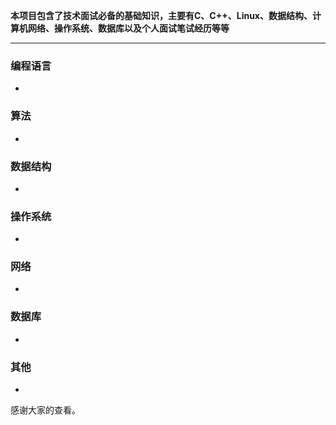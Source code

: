 **本项目包含了技术面试必备的基础知识，主要有C、C++、Linux、数据结构、计算机网络、操作系统、数据库以及个人面试笔试经历等等**

-------

### 编程语言

- 

### 算法

- 

### 数据结构

- 

### 操作系统

- 

### 网络

- 

### 数据库

- 

### 其他

- 

感谢大家的查看。

